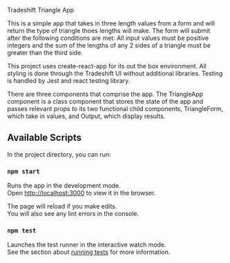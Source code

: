 
Tradeshift Triangle App

This is a simple app that takes in three length values from a form and will return the type of triangle thoes lengths will make. The form will submit after the following conditions are met: All input values must be positive integers and the sum of the lengths of any 2 sides of a triangle must be greater than the third side.

This project uses create-react-app for its out the box environment. All styling is done through the Tradeshift UI without additional libraries. Testing is handled by Jest and react testing library.

There are three components that comprise the app. The TriangleApp component is a class component that stores the state of the app and passes relevant props to its two functional child components, TriangleForm, which take in values, and Output,  which display results. 





## Available Scripts

In the project directory, you can run:

### `npm start`

Runs the app in the development mode.<br />
Open [http://localhost:3000](http://localhost:3000) to view it in the browser.

The page will reload if you make edits.<br />
You will also see any lint errors in the console.

### `npm test`

Launches the test runner in the interactive watch mode.<br />
See the section about [running tests](https://facebook.github.io/create-react-app/docs/running-tests) for more information.

